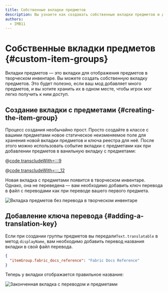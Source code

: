 ```yaml
---
title: Собственные вкладки предметов
description: Вы узнаете как создавать собственные вкладки предметов и добавлять в них предметы.
authors:
  - IMB11
---
```


# Собственные вкладки предметов {#custom-item-groups}

Вкладки предметов — это вкладки для отображения предметов в творческом инвентаре. Вы можете создать собственную вкладку предметов. Это будет полезно, если ваш мод добавляет много предметов, и вы хотите хранить их в одном месте, чтобы игрок мог легко получить к ним доступ.

## Создание вкладки с предметами {#creating-the-item-group}

Процесс создания необычайно прост. Просто создайте в классе с вашими предметами новое статическое неизменяемое поле для хранения новой вкладки предметов и ключа реестра для неё. После этого можно использовать событие вкладки с предметами как при добавлении предметов в ванильную вкладку с предметами:

@[code transcludeWith=:::9](@/reference/latest/src/main/java/com/example/docs/item/ModItems.java)

@[code transcludeWith=:::_12](@/reference/latest/src/main/java/com/example/docs/item/ModItems.java)

Новая вкладка с предметами появится в творческом инвентаре. Однако, она не переведена — вам необходимо добавить ключ перевода в файл с переводами как при переводе вашего первого предмета.

![Вкладка предметов без перевода в творческом инвентаре](/assets/develop/items/itemgroups_0.png)

## Добавление ключа перевода {#adding-a-translation-key}

Если при создании группы предметов вы передали`Text.translatable` в метод `displayName`, вам необходимо добавить перевод названия вкладки в свой файл перевода.

```json
{
  "itemGroup.fabric_docs_reference": "Fabric Docs Reference"
}
```

Теперь у вкладки отображается правильное название:

![Законченная вкладка с переводом и предметами](/assets/develop/items/itemgroups_1.png)
